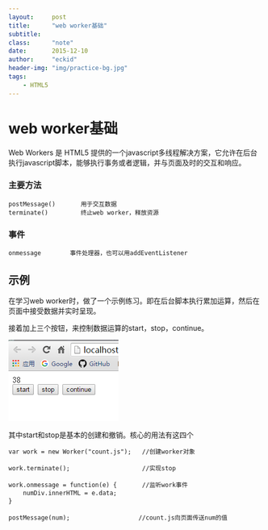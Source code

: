 ```yaml
---
layout:     post
title:      "web worker基础"
subtitle:   
class:		"note"
date:       2015-12-10 
author:     "eckid"
header-img: "img/practice-bg.jpg"
tags:
    - HTML5
---
```


# web worker基础

Web Workers 是 HTML5 提供的一个javascript多线程解决方案，它允许在后台执行javascript脚本，能够执行事务或者逻辑，并与页面及时的交互和响应。

### 主要方法
	postMessage()       用于交互数据
	terminate()         终止web worker，释放资源

### 事件
	
	onmessage        事件处理器，也可以用addEventListener

## 示例

在学习web worker时，做了一个示例练习。即在后台脚本执行累加运算，然后在页面中接受数据并实时呈现。

接着加上三个按钮，来控制数据运算的start，stop，continue。 

![示例](/img/webworkerexp.png)

其中start和stop是基本的创建和撤销。核心的用法有这四个

    var work = new Worker("count.js");   //创建worker对象

	work.terminate();                 	 //实现stop

	work.onmessage = function(e) {       //监听work事件
		numDiv.innerHTML = e.data;
	}    							
	
    postMessage(num);                   //count.js向页面传送num的值






